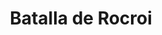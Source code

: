 ﻿---
title: "Batalla de Rocroi"
permalink: periodes_508.html
layout: periode
dataInici: 1643-05-19
sidebar: periodes
pares:
  - id: 438
    title: "Guerra de los Treinta Años"
    dataInici: "(1618)"
    dataFi: "(1648)"

fills:
jocsPrincipals:
  - title: "Rocroi 1643"
    bggId: 5226

jocsEscenaris:
jocsEpoca:
  - title: "Under the Lily Banners"
    bggId: 17651
    escenari: "Rocroi"
    dataInici: 
    dataFi: 

  - title: "Thirty Years War Quad (second edition)"
    bggId: 10272
    escenari: "Rocroi"
    dataInici: 
    dataFi: 

  - title: "Thirty Years War (first edition)"
    bggId: 8383
    escenari: "Rocroi"
    dataInici: 
    dataFi: 

jocsEpocaEscenaris:
---
